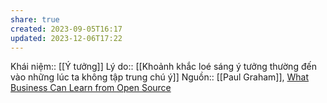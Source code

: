 ```yaml
---
share: true
created: 2023-09-05T16:17
updated: 2023-12-06T17:22
---
```

Khái niệm:: [[Ý tưởng]]
Lý do:: [[Khoảnh khắc loé sáng ý tưởng thường đến vào những lúc ta không tập trung chú ý]]
Nguồn:: [[Paul Graham]], [What Business Can Learn from Open Source](http://www.paulgraham.com/opensource.html)